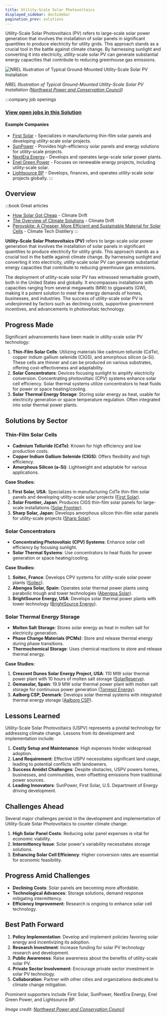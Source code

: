 ```yaml
---
title: Utility-Scale Solar Photovoltaics
displayed_sidebar: docSidebar
pagination_prev: solutions
---
```


Utility-Scale Solar Photovoltaics (PV) refers to large-scale solar power generation that involves the installation of solar panels in significant quantities to produce electricity for utility grids. This approach stands as a crucial tool in the battle against climate change. By harnessing sunlight and converting it into electricity, utility-scale solar PV can generate substantial energy capacities that contribute to reducing greenhouse gas emissions.

![NREL Illustration of Typical Ground-Mounted Utility-Scale Solar PV Installation](/../static/img/utility-scale-solar-photovoltaics.jpg)

*NREL Illustration of Typical Ground-Mounted Utility-Scale Solar PV Installation ([Northwest Power and Conservation Council](https://www.nwcouncil.org/2021powerplan_utility-scale-solar-pv_generating-resource-reference-plants/))*

:::company job openings
### [View open jobs in this Solution](https://climatebase.org/jobs?l=&q=&drawdown_solutions=Utility-Scale+Solar+Photovoltaics)
#### Example Companies
- [First Solar](https://www.firstsolar.com) - Specializes in manufacturing thin-film solar panels and developing utility-scale solar projects.
- [SunPower](https://www.sunpower.com) - Provides high-efficiency solar panels and energy solutions for utility-scale projects.
- [NextEra Energy](https://www.nexteraenergy.com) - Develops and operates large-scale solar power plants.
- [Enel Green Power](https://www.enelgreenpower.com) - Focuses on renewable energy projects, including utility-scale solar.
- [Lightsource BP](https://www.lightsourcebp.com) - Develops, finances, and operates utility-scale solar projects globally.
:::

## Overview
:::book Great articles
- [How Solar Got Cheap](https://climatedrift.substack.com/p/how-solar-got-cheap) - Climate Drift
- [The Overview of Climate Solutions](https://climatedrift.substack.com/p/the-overview-of-climate-solutions-ef4) - Climate Drift
- [Perovskite: A Cheaper, More Efficient and Sustainable Material for Solar Cells](https://www.climatetechdistillery.com/p/24-perovskite) - Climate Tech Distillery
:::

**Utility-Scale Solar Photovoltaics (PV)** refers to large-scale solar power generation that involves the installation of solar panels in significant quantities to produce electricity for utility grids. This approach stands as a crucial tool in the battle against climate change. By harnessing sunlight and converting it into electricity, utility-scale solar PV can generate substantial energy capacities that contribute to reducing greenhouse gas emissions.

The deployment of utility-scale solar PV has witnessed remarkable growth, both in the United States and globally. It encompasses installations with capacities ranging from several megawatts (MW) to gigawatts (GW), making it a potent solution to meet the energy demands of homes, businesses, and industries. The success of utility-scale solar PV is underpinned by factors such as declining costs, supportive government incentives, and advancements in photovoltaic technology.

## Progress Made

Significant advancements have been made in utility-scale solar PV technology:

1. **Thin-Film Solar Cells**: Utilizing materials like cadmium telluride (CdTe), copper indium gallium selenide (CIGS), and amorphous silicon (a-Si). These cells are thinner and can be produced on various substrates, offering cost-effectiveness and adaptability.
2. **Solar Concentrators**: Devices focusing sunlight to amplify electricity conversion. Concentrating photovoltaic (CPV) systems enhance solar cell efficiency. Solar thermal systems utilize concentrators to heat fluids for power or space heating/cooling.
3. **Solar Thermal Energy Storage**: Storing solar energy as heat, usable for electricity generation or space temperature regulation. Often integrated into solar thermal power plants.

## Solutions by Sector

### Thin-Film Solar Cells
- **Cadmium Telluride (CdTe)**: Known for high efficiency and low production costs.
- **Copper Indium Gallium Selenide (CIGS)**: Offers flexibility and high efficiency.
- **Amorphous Silicon (a-Si)**: Lightweight and adaptable for various applications.

**Case Studies:**
1. **First Solar, USA**: Specializes in manufacturing CdTe thin-film solar panels and developing utility-scale solar projects ([First Solar](https://www.firstsolar.com)).
2. **Solar Frontier, Japan**: Produces CIGS thin-film solar panels for large-scale installations ([Solar Frontier](https://www.solar-frontier.com)).
3. **Sharp Solar, Japan**: Develops amorphous silicon thin-film solar panels for utility-scale projects ([Sharp Solar](https://www.sharp-solar.com)).

### Solar Concentrators
- **Concentrating Photovoltaic (CPV) Systems**: Enhance solar cell efficiency by focusing sunlight.
- **Solar Thermal Systems**: Use concentrators to heat fluids for power generation or space heating/cooling.

**Case Studies:**
1. **Soitec, France**: Develops CPV systems for utility-scale solar power plants ([Soitec](https://www.soitec.com)).
2. **Abengoa Solar, Spain**: Operates solar thermal power plants using parabolic trough and tower technologies ([Abengoa Solar](https://www.abengoa.com)).
3. **BrightSource Energy, USA**: Develops solar thermal power plants with tower technology ([BrightSource Energy](https://www.brightsourceenergy.com)).

### Solar Thermal Energy Storage
- **Molten Salt Storage**: Stores solar energy as heat in molten salt for electricity generation.
- **Phase Change Materials (PCMs)**: Store and release thermal energy during phase transitions.
- **Thermochemical Storage**: Uses chemical reactions to store and release thermal energy.

**Case Studies:**
1. **Crescent Dunes Solar Energy Project, USA**: 110 MW solar thermal power plant with 10 hours of molten salt storage ([SolarReserve](https://www.solarreserve.com)).
2. **Gemasolar, Spain**: 19.9 MW solar thermal power plant with molten salt storage for continuous power generation ([Torresol Energy](https://www.torresolenergy.com)).
3. **Aalborg CSP, Denmark**: Develops solar thermal systems with integrated thermal energy storage ([Aalborg CSP](https://www.aalborgcsp.com)).

## Lessons Learned

Utility-Scale Solar Photovoltaics (USPV) represents a pivotal technology for addressing climate change. Lessons from its development and implementation include:

1. **Costly Setup and Maintenance**: High expenses hinder widespread adoption.
2. **Land Requirement**: Effective USPV necessitates significant land usage, leading to potential conflicts with landowners.
3. **Success Amidst Challenges**: Despite obstacles, USPV powers homes, businesses, and communities, even offsetting emissions from traditional power sources.
4. **Leading Innovators**: SunPower, First Solar, U.S. Department of Energy driving development.

## Challenges Ahead

Several major challenges persist in the development and implementation of Utility-Scale Solar Photovoltaics to counter climate change:

1. **High Solar Panel Costs**: Reducing solar panel expenses is vital for economic viability.
2. **Intermittency Issue**: Solar power's variability necessitates storage solutions.
3. **Enhancing Solar Cell Efficiency**: Higher conversion rates are essential for economic feasibility.

## Progress Amid Challenges

- **Declining Costs**: Solar panels are becoming more affordable.
- **Technological Advances**: Storage solutions, demand response mitigating intermittency.
- **Efficiency Improvement**: Research is ongoing to enhance solar cell technology.

## Best Path Forward

1. **Policy Implementation**: Develop and implement policies favoring solar energy and incentivizing its adoption.
2. **Research Investment**: Increase funding for solar PV technology research and development.
3. **Public Awareness**: Raise awareness about the benefits of utility-scale solar PV.
4. **Private Sector Involvement**: Encourage private sector investment in solar PV technology.
5. **Collaboration**: Partner with other cities and organizations dedicated to climate change mitigation.

Prominent supporters include First Solar, SunPower, NextEra Energy, Enel Green Power, and Lightsource BP.

*Image credit: [Northwest Power and Conservation Council](https://www.nwcouncil.org/2021powerplan_utility-scale-solar-pv_generating-resource-reference-plants/)*
